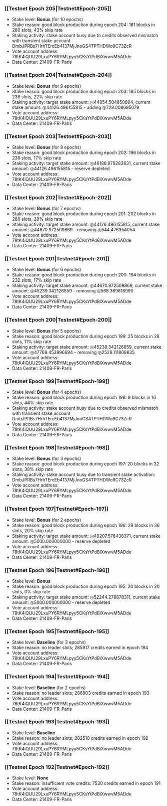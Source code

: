 ### [[Testnet Epoch 205|Testnet#Epoch-205]]
* Stake level: **Bonus** (for 10 epochs)
* Stake reason: good block production during epoch 204: 161 blocks in 280 slots, 43% skip rate
* Staking activity: stake account busy due to credits observed mismatch with transient stake account DmbJPRBs7HrhTErcEb4137MjJnoGS4TPTHDWo9C73ZcR
* Vote account address: 78tK4iQUU29LxuPY6RYMLpyy5CKsYtPdBiXwwvM5ADde
* Data Center: 21409-FR-Paris
### [[Testnet Epoch 204|Testnet#Epoch-204]]
* Stake level: **Bonus** (for 9 epochs)
* Stake reason: good block production during epoch 203: 185 blocks in 236 slots, 22% skip rate
* Staking activity: target stake amount: ◎44854.504850894, current stake amount: ◎44126.496155815 - adding ◎728.008695079
* Vote account address: 78tK4iQUU29LxuPY6RYMLpyy5CKsYtPdBiXwwvM5ADde
* Data Center: 21409-FR-Paris
### [[Testnet Epoch 203|Testnet#Epoch-203]]
* Stake level: **Bonus** (for 8 epochs)
* Stake reason: good block production during epoch 202: 196 blocks in 236 slots, 17% skip rate
* Staking activity: target stake amount: ◎46186.979283631, current stake amount: ◎44126.496155815 - reserve depleted
* Vote account address: 78tK4iQUU29LxuPY6RYMLpyy5CKsYtPdBiXwwvM5ADde
* Data Center: 21409-FR-Paris
### [[Testnet Epoch 202|Testnet#Epoch-202]]
* Stake level: **Bonus** (for 7 epochs)
* Stake reason: good block production during epoch 201: 202 blocks in 280 slots, 28% skip rate
* Staking activity: target stake amount: ◎44126.496155815, current stake amount: ◎44670.972509869 - removing ◎544.476354054
* Vote account address: 78tK4iQUU29LxuPY6RYMLpyy5CKsYtPdBiXwwvM5ADde
* Data Center: 21409-FR-Paris
### [[Testnet Epoch 201|Testnet#Epoch-201]]
* Stake level: **Bonus** (for 6 epochs)
* Stake reason: good block production during epoch 200: 194 blocks in 232 slots, 17% skip rate
* Staking activity: target stake amount: ◎44670.972509869, current stake amount: ◎45239.342126859 - removing ◎568.369616990
* Vote account address: 78tK4iQUU29LxuPY6RYMLpyy5CKsYtPdBiXwwvM5ADde
* Data Center: 21409-FR-Paris
### [[Testnet Epoch 200|Testnet#Epoch-200]]
* Stake level: **Bonus** (for 5 epochs)
* Stake reason: good block production during epoch 199: 25 blocks in 28 slots, 11% skip rate
* Staking activity: target stake amount: ◎45239.342126859, current stake amount: ◎47768.453996694 - removing ◎2529.111869835
* Vote account address: 78tK4iQUU29LxuPY6RYMLpyy5CKsYtPdBiXwwvM5ADde
* Data Center: 21409-FR-Paris
### [[Testnet Epoch 199|Testnet#Epoch-199]]
* Stake level: **Bonus** (for 4 epochs)
* Stake reason: good block production during epoch 198: 9 blocks in 16 slots, 44% skip rate
* Staking activity: stake account busy due to credits observed mismatch with transient stake account DmbJPRBs7HrhTErcEb4137MjJnoGS4TPTHDWo9C73ZcR
* Vote account address: 78tK4iQUU29LxuPY6RYMLpyy5CKsYtPdBiXwwvM5ADde
* Data Center: 21409-FR-Paris
### [[Testnet Epoch 198|Testnet#Epoch-198]]
* Stake level: **Bonus** (for 3 epochs)
* Stake reason: good block production during epoch 197: 20 blocks in 32 slots, 38% skip rate
* Staking activity: stake account busy due to transient stake activation: DmbJPRBs7HrhTErcEb4137MjJnoGS4TPTHDWo9C73ZcR
* Vote account address: 78tK4iQUU29LxuPY6RYMLpyy5CKsYtPdBiXwwvM5ADde
* Data Center: 21409-FR-Paris
### [[Testnet Epoch 197|Testnet#Epoch-197]]
* Stake level: **Bonus** (for 2 epochs)
* Stake reason: good block production during epoch 196: 29 blocks in 36 slots, 20% skip rate
* Staking activity: target stake amount: ◎49207.578438371, current stake amount: ◎5000.000000000 - reserve depleted
* Vote account address: 78tK4iQUU29LxuPY6RYMLpyy5CKsYtPdBiXwwvM5ADde
* Data Center: 21409-FR-Paris
### [[Testnet Epoch 196|Testnet#Epoch-196]]
* Stake level: **Bonus**
* Stake reason: good block production during epoch 195: 20 blocks in 20 slots, 0% skip rate
* Staking activity: target stake amount: ◎52244.278878311, current stake amount: ◎5000.000000000 - reserve depleted
* Vote account address: 78tK4iQUU29LxuPY6RYMLpyy5CKsYtPdBiXwwvM5ADde
* Data Center: 21409-FR-Paris
### [[Testnet Epoch 195|Testnet#Epoch-195]]
* Stake level: **Baseline** (for 3 epochs)
* Stake reason: no leader slots; 285917 credits earned in epoch 194
* Vote account address: 78tK4iQUU29LxuPY6RYMLpyy5CKsYtPdBiXwwvM5ADde
* Data Center: 21409-FR-Paris
### [[Testnet Epoch 194|Testnet#Epoch-194]]
* Stake level: **Baseline** (for 2 epochs)
* Stake reason: no leader slots; 286903 credits earned in epoch 193
* Vote account address: 78tK4iQUU29LxuPY6RYMLpyy5CKsYtPdBiXwwvM5ADde
* Data Center: 21409-FR-Paris
### [[Testnet Epoch 193|Testnet#Epoch-193]]
* Stake level: **Baseline**
* Stake reason: no leader slots; 282510 credits earned in epoch 192
* Vote account address: 78tK4iQUU29LxuPY6RYMLpyy5CKsYtPdBiXwwvM5ADde
* Data Center: 21409-FR-Paris
### [[Testnet Epoch 192|Testnet#Epoch-192]]
* Stake level: **None**
* Stake reason: insufficient vote credits: 7530 credits earned in epoch 191
* Vote account address: 78tK4iQUU29LxuPY6RYMLpyy5CKsYtPdBiXwwvM5ADde
* Data Center: 21409-FR-Paris
